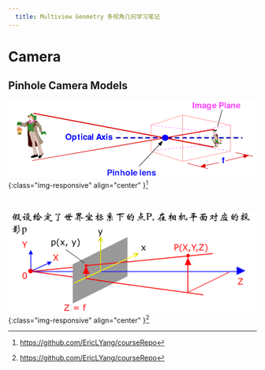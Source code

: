 ```yaml
---
  title: Multiview Geometry 多视角几何学习笔记
---
```



# Camera
## Pinhole Camera Models
![Pinhole Camera Model](/assets/images/pinhole-camera-model.png){:class="img-responsive" align="center" }[^YangLiang]

<br>

![Perceptive Projection](/assets/images/perceptive-projection.png){:class="img-responsive" align="center" }[^YangLiang]






[^YangLiang]: https://github.com/EricLYang/courseRepo
